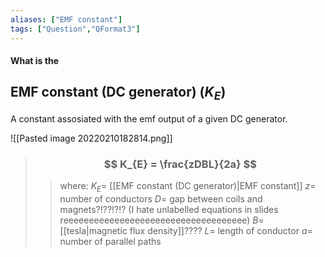 ```yaml
---
aliases: ["EMF constant"]
tags: ["Question","QFormat3"]
---
```


#### What is the
## EMF constant (DC generator) ($K_{E}$)
A constant assosiated with the emf output of a given DC generator.

![[Pasted image 20220210182814.png]]

> ### $$ K_{E} = \frac{zDBL}{2a} $$ 
>> where:
>> $K_{E}=$ [[EMF constant (DC generator)|EMF constant]]
>> $z=$ number of conductors
>> $D=$ gap between coils and magnets?!??!?!? (I hate unlabelled equations in slides reeeeeeeeeeeeeeeeeeeeeeeeeeeeeeeeeeee)
>> $B=$ [[tesla|magnetic flux density]]????
>> $L=$ length of conductor
>> $a=$ number of parallel paths